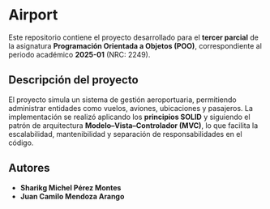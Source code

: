 # Airport

Este repositorio contiene el proyecto desarrollado para el **tercer parcial** de la asignatura **Programación Orientada a Objetos (POO)**, correspondiente al periodo académico **2025-01** (NRC: 2249).

## Descripción del proyecto

El proyecto simula un sistema de gestión aeroportuaria, permitiendo administrar entidades como vuelos, aviones, ubicaciones y pasajeros. La implementación se realizó aplicando los **principios SOLID** y siguiendo el patrón de arquitectura **Modelo–Vista–Controlador (MVC)**, lo que facilita la escalabilidad, mantenibilidad y separación de responsabilidades en el código.

## Autores

- **Sharikg Michel Pérez Montes**  
- **Juan Camilo Mendoza Arango**
